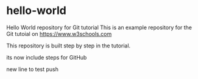 # hello-world
Hello World repository for Git tutorial
This is an example repository for the Git tutoial on https://www.w3schools.com

This repository is built step by step in the tutorial.

its now include steps for GitHub

new line to test push 